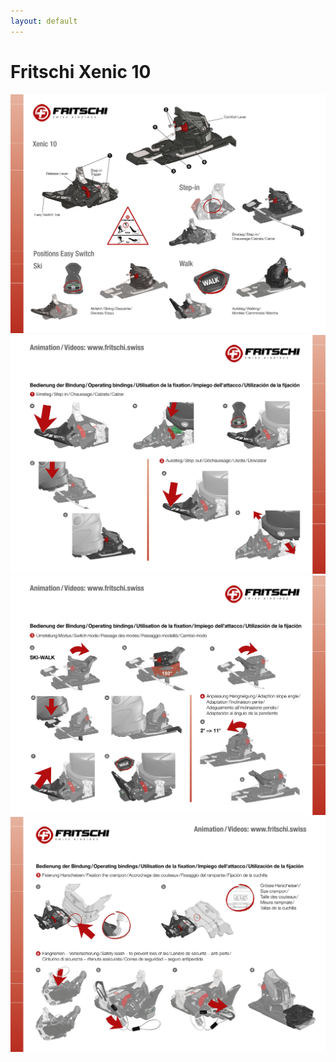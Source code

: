 ```yaml
---
layout: default
---
```

# Fritschi Xenic 10

![man xenic 10 1](xen1.png)
![man xenic 10 2](xen2.png)
![man xenic 10 3](xen3.png)
![man xenic 10 4](xen4.png)

